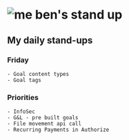# ![me](https://avatars2.githubusercontent.com/u/5232044?s=50&v=4) ben's stand up

## My daily stand-ups
    
### Friday
    
    - Goal content types
    - Goal tags

### Priorities 
   
    - InfoSec
    - G&L - pre built goals
    - File movement api call
    - Recurring Payments in Authorize
